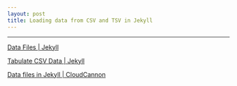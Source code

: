 ```yaml
---
layout: post
title: Loading data from CSV and TSV in Jekyll
---
```

<!--
<table>
  {% for row in site.data.join.csv.cities %}
    {% if forloop.first %}
    <tr>
      {% for pair in row %}
        <th>{{ pair[0] }}</th>
      {% endfor %}
    </tr>
    {% endif %}

    {% tablerow pair in row %}
      {{ pair[1] }}
    {% endtablerow %}
  {% endfor %}
</table>
-->

---

[Data Files \| Jekyll](https://jekyllrb.com/docs/datafiles/)

[Tabulate CSV Data \| Jekyll](https://jekyllrb.com/tutorials/csv-to-table/)

[Data files in Jekyll \| CloudCannon](https://cloudcannon.com/community/learn/jekyll-tutorial/introduction-to-jekyll-data-files/)